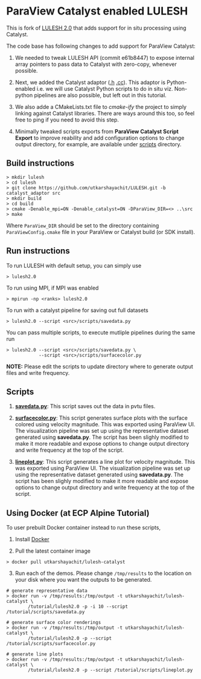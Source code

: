ParaView Catalyst enabled LULESH
================================

This is fork of [LULESH 2.0](README) that adds support for
in situ processing using Catalyst.

The code base has following changes to add support for ParaView Catalyst:

1. We needed to tweak LULESH API (commit e61b8447) to expose internal array pointers
   to pass data to Catalyst with zero-copy, whenever possible.

2. Next, we added the Catalyst adaptor ([.h](lulesh-catalyst.h)  [.cc](lulesh-catalyst.cc)).
   This adaptor is Python-enabled i.e. we will use Catalyst Python scripts to do in situ
   viz. Non-python pipelines are also possible, but left out in this tutorial.

3. We also adde a CMakeLists.txt file to *cmake-ify* the project to simply linking against
   Catalyst libraries. There are ways around this too, so feel free to ping if you
   need to avoid this step.

4. Minimally tweaked scripts exports from **ParaView Catalyst Script Export** to improve
   reability and add configuration options to change output directory, for example,
   are available under [scripts](scripts) directory.


Build instructions
-------------------

```
> mkdir lulesh
> cd lulesh
> git clone https://github.com/utkarshayachit/LULESH.git -b catalyst_adaptor src
> mkdir build
> cd build
> cmake -Denable_mpi=ON -Denable_catalyst=ON -DParaView_DIR=<> ..\src
> make
```
Where `ParaView_DIR` should be set to the directory containing `ParaViewConfig.cmake` file in your ParaView or Catalyst build (or SDK install).

Run instructions
-----------------

To run LULESH with default setup, you can simply use

```
> lulesh2.0
```

To run using MPI, if MPI was enabled

```
> mpirun -np <ranks> lulesh2.0
```

To run with a catalyst pipeline for saving out full datasets

```
> lulesh2.0 --script <src>/scripts/savedata.py
```

You can pass multiple scripts, to execute mutliple pipelines
during the same run

```
> lulesh2.0 --script <src>/scripts/savedata.py \
            --script <src>/scripts/surfacecolor.py
```

**NOTE:** Please edit the scripts to update directory where to generate
output files and write frequency.

Scripts
-------

1. [**savedata.py**](scripts/savedata.py): This script saves out the data in pvtu files.

2. [**surfacecolor.py**](scripts/surfacecolor.py):
   This script generates surface plots with the surface colored using velocity magnitude.
   This was exported using ParaView UI. The visualization pipeline was set up using the representative dataset
   generated using **savedata.py**. The script has been slighly modified to make it more readable and expose
   options to change output directory and write frequency at the top of the script.

3. [**lineplot.py**](scripts/lineplot.py):
   This script generates a line plot for velocity magnitude.
   This was exported using ParaView UI. The visualization pipeline was set up using the representative dataset
   generated using **savedata.py**. The script has been slighly modified to make it more readable and expose
   options to change output directory and write frequency at the top of the script.


Using Docker (at ECP Alpine Tutorial)
-------------------------------------

To user prebuilt Docker container instead to run these scripts,

1. Install [Docker](https://www.docker.com/get-docker)

2. Pull the latest container image

```
> docker pull utkarshayachit/lulesh-catalyst
```

3. Run each of the demos. Please change `/tmp/results` to the location on your
   disk where you want the outputs to be generated.

```
# generate representative data
> docker run -v /tmp/results:/tmp/output -t utkarshayachit/lulesh-catalyst \
        /tutorial/lulesh2.0 -p -i 10 --script /tutorial/scripts/savedata.py

# generate surface color renderings
> docker run -v /tmp/results:/tmp/output -t utkarshayachit/lulesh-catalyst \
        /tutorial/lulesh2.0 -p --script /tutorial/scripts/surfacecolor.py

# generate line plots
> docker run -v /tmp/results:/tmp/output -t utkarshayachit/lulesh-catalyst \
        /tutorial/lulesh2.0 -p --script /tutorial/scripts/lineplot.py
```
